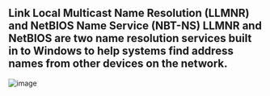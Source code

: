 ## Link Local Multicast Name Resolution (LLMNR) and NetBIOS Name Service (NBT-NS) LLMNR and NetBIOS are two name resolution services built in to Windows to help systems find address names from other devices on the network.

![image](https://user-images.githubusercontent.com/78603128/225497081-f5b7e1d5-beaf-491e-a349-437659e86613.png)
